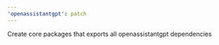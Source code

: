 ```yaml
---
'openassistantgpt': patch
---
```


Create core packages that exports all openassistantgpt dependencies
